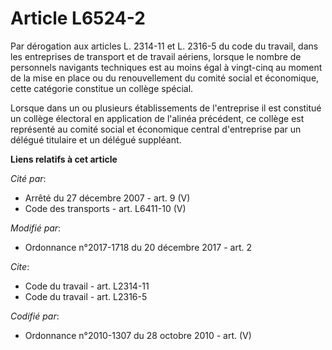 # Article L6524-2

Par dérogation aux articles L. 2314-11 et L. 2316-5 du code du travail, dans les entreprises de transport et de travail
aériens, lorsque le nombre de personnels navigants techniques est au moins égal à vingt-cinq au moment de la mise en place ou
du renouvellement du comité social et économique, cette catégorie constitue un collège spécial.

Lorsque dans un ou plusieurs établissements de l'entreprise il est constitué un collège électoral en application de l'alinéa
précédent, ce collège est représenté au comité social et économique central d'entreprise par un délégué titulaire et un
délégué suppléant.

**Liens relatifs à cet article**

_Cité par_:

  - Arrêté du 27 décembre 2007 - art. 9 (V)
  - Code des transports - art. L6411-10 (V)

_Modifié par_:

  - Ordonnance n°2017-1718 du 20 décembre 2017 - art. 2

_Cite_:

  - Code du travail - art. L2314-11
  - Code du travail - art. L2316-5

_Codifié par_:

  - Ordonnance n°2010-1307 du 28 octobre 2010 - art. (V)
